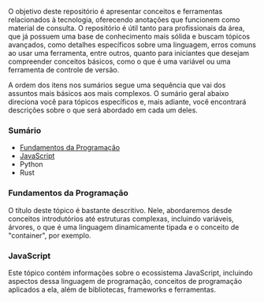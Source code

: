 O objetivo deste repositório é apresentar conceitos e ferramentas relacionados à tecnologia, oferecendo anotações que funcionem como material de consulta. O repositório é útil tanto para profissionais da área, que já possuem uma base de conhecimento mais sólida e buscam tópicos avançados, como detalhes específicos sobre uma linguagem, erros comuns ao usar uma ferramenta, entre outros, quanto para iniciantes que desejam compreender conceitos básicos, como o que é uma variável ou uma ferramenta de controle de versão.

A ordem dos itens nos sumários segue uma sequência que vai dos assuntos mais básicos aos mais complexos. O sumário geral abaixo direciona você para tópicos específicos e, mais adiante, você encontrará descrições sobre o que será abordado em cada um deles.

### Sumário

- [Fundamentos da Programação](./fundamentos-programacao/fundamentos-programacao.md)
- [JavaScript](./JavaScript/JavaScript.md)
- Python
- Rust

### Fundamentos da Programação

O título deste tópico é bastante descritivo. Nele, abordaremos desde conceitos introdutórios até estruturas complexas, incluindo variáveis, árvores, o que é uma linguagem dinamicamente tipada e o conceito de "container", por exemplo.

### JavaScript

Este tópico contém informações sobre o ecossistema JavaScript, incluindo aspectos dessa linguagem de programação, conceitos de programação aplicados a ela, além de bibliotecas, frameworks e ferramentas.